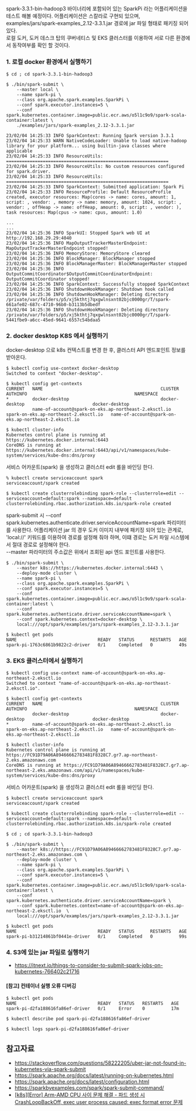 spark-3.3.1-bin-hadoop3 바이너리에 포함되어 있는 SparkPi 라는 어플리케이션을 테스트 해볼 예정이다. 어플리케이션은 스칼라로 구현되 있으며,
examples/jars/spark-examples_2.12-3.3.1.jar 경로에 jar 파일 형태로 패키징 되어 있다.  
로컬 도커, 도커 데스크 탑의 쿠버네티스 및 EKS 클러스터를 이용하여 서로 다른 환경에서 동작여부를 확인 할 것이다. 


### 1. 로컬 docker 환경에서 실행하기 ###

```
$ cd ; cd spark-3.3.1-bin-hadoop3

$ ./bin/spark-submit \
    --master local \
    --name spark-pi \
    --class org.apache.spark.examples.SparkPi \
    --conf spark.executor.instances=5 \
    --conf spark.kubernetes.container.image=public.ecr.aws/o5l1c9o9/spark-scala-container:latest \
    ./examples/jars/spark-examples_2.12-3.3.1.jar

23/02/04 14:25:33 INFO SparkContext: Running Spark version 3.3.1
23/02/04 14:25:33 WARN NativeCodeLoader: Unable to load native-hadoop library for your platform... using builtin-java classes where applicable
23/02/04 14:25:33 INFO ResourceUtils: ==============================================================
23/02/04 14:25:33 INFO ResourceUtils: No custom resources configured for spark.driver.
23/02/04 14:25:33 INFO ResourceUtils: ==============================================================
23/02/04 14:25:33 INFO SparkContext: Submitted application: Spark Pi
23/02/04 14:25:33 INFO ResourceProfile: Default ResourceProfile created, executor resources: Map(cores -> name: cores, amount: 1, script: , vendor: , memory -> name: memory, amount: 1024, script: , vendor: , offHeap -> name: offHeap, amount: 0, script: , vendor: ), task resources: Map(cpus -> name: cpus, amount: 1.0)

...
...
23/02/04 14:25:36 INFO SparkUI: Stopped Spark web UI at http://192.168.29.29:4040
23/02/04 14:25:36 INFO MapOutputTrackerMasterEndpoint: MapOutputTrackerMasterEndpoint stopped!
23/02/04 14:25:36 INFO MemoryStore: MemoryStore cleared
23/02/04 14:25:36 INFO BlockManager: BlockManager stopped
23/02/04 14:25:36 INFO BlockManagerMaster: BlockManagerMaster stopped
23/02/04 14:25:36 INFO OutputCommitCoordinator$OutputCommitCoordinatorEndpoint: OutputCommitCoordinator stopped!
23/02/04 14:25:36 INFO SparkContext: Successfully stopped SparkContext
23/02/04 14:25:36 INFO ShutdownHookManager: Shutdown hook called
23/02/04 14:25:36 INFO ShutdownHookManager: Deleting directory /private/var/folders/p5/xj5kthtj7qxgwlnsxnt02bjc0000gr/T/spark-661afe02-687c-4710-96b0-b3113b5dbedf
23/02/04 14:25:36 INFO ShutdownHookManager: Deleting directory /private/var/folders/p5/xj5kthtj7qxgwlnsxnt02bjc0000gr/T/spark-5441fbe9-a6cc-45ed-9641-6557c54bdaa5
```

### 2. docker desktop K8S 에서 실행하기 ####

docker-desktop 으로 k8s 컨텍스트를 변경 한 후, 클러스터 API 엔드포인트 정보를 받아온다. 
```
$ kubectl config use-context docker-desktop
Switched to context "docker-desktop".

$ kubectl config get-contexts
CURRENT   NAME                                             CLUSTER                                 AUTHINFO                                         NAMESPACE
*         docker-desktop                                   docker-desktop                          docker-desktop
          name-of-account@spark-on-eks.ap-northeast-2.eksctl.io   spark-on-eks.ap-northeast-2.eksctl.io   name-of-account@spark-on-eks.ap-northeast-2.eksctl.io

$ kubectl cluster-info
Kubernetes control plane is running at https://kubernetes.docker.internal:6443
CoreDNS is running at https://kubernetes.docker.internal:6443/api/v1/namespaces/kube-system/services/kube-dns:dns/proxy
```

서비스 어카운트(spark) 을 생성하고 클러스터 edit 롤을 바인딩 한다.
```
% kubectl create serviceaccount spark
serviceaccount/spark created

$ kubectl create clusterrolebinding spark-role --clusterrole=edit --serviceaccount=default:spark --namespace=default
clusterrolebinding.rbac.authorization.k8s.io/spark-role created
```

spark-submit 시 --conf spark.kubernetes.authenticate.driver.serviceAccountName=spark 파리미터를 사용한다.
어플리케이션 jar 의 경우 도커 이미지 내부에 패키징 되어 있는 관계로, 'local://' 키워드를 이용하여 경로를 설정해 줘야 하며, 이떄 경로는 도커 파일 시스템에서 절대 경로로 설정해야 한다.  
--master 파라미터의 주소값은 위에서 조회된 api 엔드 포인트를 사용한다.

```
$ ./bin/spark-submit \
    --master k8s://https://kubernetes.docker.internal:6443 \
    --deploy-mode cluster \
    --name spark-pi \
    --class org.apache.spark.examples.SparkPi \
    --conf spark.executor.instances=5 \
    --conf spark.kubernetes.container.image=public.ecr.aws/o5l1c9o9/spark-scala-container:latest \
    --conf spark.kubernetes.authenticate.driver.serviceAccountName=spark \
    --conf spark.kubernetes.context=docker-desktop \
    local:///opt/spark/examples/jars/spark-examples_2.12-3.3.1.jar 
    
$ kubectl get pods
NAME                               READY   STATUS      RESTARTS   AGE
spark-pi-1763c6861b9822c2-driver   0/1     Completed   0          49s
```

### 3. EKS 클러스터에서 실행하기 ###

```
$ kubectl config use-context name-of-account@spark-on-eks.ap-northeast-2.eksctl.io
Switched to context "name-of-account@spark-on-eks.ap-northeast-2.eksctl.io".

$ kubectl config get-contexts
CURRENT   NAME                                             CLUSTER                                 AUTHINFO                                         NAMESPACE
          docker-desktop                                   docker-desktop                          docker-desktop
*         name-of-account@spark-on-eks.ap-northeast-2.eksctl.io   spark-on-eks.ap-northeast-2.eksctl.io   name-of-account@spark-on-eks.ap-northeast-2.eksctl.io

$ kubectl cluster-info
Kubernetes control plane is running at https://FC91D79A06A89466662783481F8328C7.gr7.ap-northeast-2.eks.amazonaws.com
CoreDNS is running at https://FC91D79A06A89466662783481F8328C7.gr7.ap-northeast-2.eks.amazonaws.com/api/v1/namespaces/kube-system/services/kube-dns:dns/proxy
```

서비스 어카운트(spark) 을 생성하고 클러스터 edit 롤을 바인딩 한다.
```
$ kubectl create serviceaccount spark
serviceaccount/spark created

$ kubectl create clusterrolebinding spark-role --clusterrole=edit --serviceaccount=default:spark --namespace=default
clusterrolebinding.rbac.authorization.k8s.io/spark-role created
```

```
$ cd ; cd spark-3.3.1-bin-hadoop3

$ ./bin/spark-submit \
    --master k8s://https://FC91D79A06A89466662783481F8328C7.gr7.ap-northeast-2.eks.amazonaws.com \
    --deploy-mode cluster \
    --name spark-pi \
    --class org.apache.spark.examples.SparkPi \
    --conf spark.executor.instances=5 \
    --conf spark.kubernetes.container.image=public.ecr.aws/o5l1c9o9/spark-scala-container:latest \
    --conf spark.kubernetes.authenticate.driver.serviceAccountName=spark \
    --conf spark.kubernetes.context=name-of-account@spark-on-eks.ap-northeast-2.eksctl.io  \
    local:///opt/spark/examples/jars/spark-examples_2.12-3.3.1.jar 
    
$ kubectl get pods
NAME                               READY   STATUS      RESTARTS   AGE
spark-pi-b31214861bf0441e-driver   0/1     Completed   0          99s   
 ```


### 4. S3에 있는 jar 파일로 실행하기 ### 

* https://itnext.io/things-to-consider-to-submit-spark-jobs-on-kubernetes-766402c21716



#### [참고] 컨테이너 실행 오류 디버깅 ####

```
$ kubectl get pods
NAME                               READY   STATUS   RESTARTS   AGE
spark-pi-d2fa188616fa86ef-driver   0/1     Error    0          17m

$ kubectl describe pod spark-pi-d2fa188616fa86ef-driver

$ kubectl logs spark-pi-d2fa188616fa86ef-driver
```




## 참고자료 ##
* https://stackoverflow.com/questions/58222205/uber-jar-not-found-in-kubernetes-via-spark-submit
* https://spark.apache.org/docs/latest/running-on-kubernetes.html
* https://spark.apache.org/docs/latest/configuration.html
* https://sparkbyexamples.com/spark/spark-submit-command/
* [[k8s][Error] Arm-AMD CPU 사이 문제 해결 - 파드 생성 시 CrashLoopBackOff, exec user process caused: exec format error 문제
](https://kimjingo.tistory.com/221)
